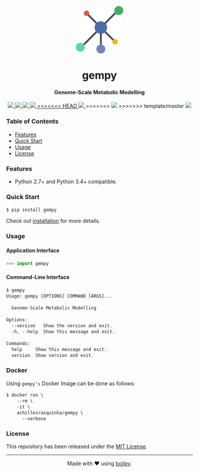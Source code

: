 <div align="center">
  <img src=".github/assets/logo.png" height="128">
  <h1>
      gempy
  </h1>
  <h4>Genome-Scale Metabolic Modelling</h4>
</div>

<p align="center">
    <a href='https://github.com/achillesrasquinha/gempy//actions?query=workflow:"Continuous Integration"'>
      <img src="https://img.shields.io/github/workflow/status/achillesrasquinha/gempy/Continuous Integration?style=flat-square">
    </a>
    <a href="https://coveralls.io/github/achillesrasquinha/gempy">
      <img src="https://img.shields.io/coveralls/github/achillesrasquinha/gempy.svg?style=flat-square">
    </a>
    <a href="https://pypi.org/project/gempy/">
      <img src="https://img.shields.io/pypi/v/gempy.svg?style=flat-square">
    </a>
    <a href="https://pypi.org/project/gempy/">
      <img src="https://img.shields.io/pypi/l/gempy.svg?style=flat-square">
    </a>
    <a href="https://pypi.org/project/gempy/">
<<<<<<< HEAD
      <img src="https://img.shields.io/pypi/pyversions/gempy.svg?style=flat-square">
    </a>
=======
		  <img src="https://img.shields.io/pypi/pyversions/gempy.svg?style=flat-square">
	  </a>
>>>>>>> template/master
    <a href="https://git.io/boilpy">
      <img src="https://img.shields.io/badge/made%20with-boilpy-red.svg?style=flat-square">
    </a>
</p>

### Table of Contents
* [Features](#features)
* [Quick Start](#quick-start)
* [Usage](#usage)
* [License](#license)

### Features
* Python 2.7+ and Python 3.4+ compatible.

### Quick Start

```shell
$ pip install gempy
```

Check out [installation](docs/source/install.rst) for more details.

### Usage

#### Application Interface

```python
>>> import gempy
```


#### Command-Line Interface

```console
$ gempy
Usage: gempy [OPTIONS] COMMAND [ARGS]...

  Genome-Scale Metabolic Modelling

Options:
  --version   Show the version and exit.
  -h, --help  Show this message and exit.

Commands:
  help     Show this message and exit.
  version  Show version and exit.
```


### Docker

Using `gempy's` Docker Image can be done as follows:

```
$ docker run \
    --rm \
    -it \
    achillesrasquinha/gempy \
      --verbose
```

### License

This repository has been released under the [MIT License](LICENSE).

---

<div align="center">
  Made with ❤️ using <a href="https://git.io/boilpy">boilpy</a>.
</div>